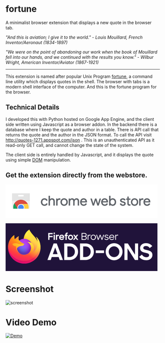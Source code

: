 # fortune

A minimalist browser extension that displays a new quote in the browser tab.

_"And this is aviation; I give it to the world."_  - _Louis Mouillard, French Inventor/Aeronaut (1834-1897)_

_"We were on the point of abandoning our work when the book of Mouillard fell into our hands, and we continued with the results you know."_ - _Wilbur Wright, American Inventor/Aviator (1867-1921)_

---- 

This extension is named after popular Unix Program [fortune](https://en.wikipedia.org/wiki/Fortune_(Unix)), a command line utility which displays quotes in the shell.  The browser with tabs is a modern shell interface of the computer. And this is the fortune program for the browser.

## Technical Details

I developed this with Python hosted on Google App Engine, and the client side written using Javascript as a browser addon. In the backend there is a database where I keep the quote and author in a table. There is API call that returns the quote and the author in the JSON format. To call the API visit http://quotes-1271.appspot.com/json . This is an unauthenticated API as it read-only GET call, and cannot change the state of the system.

The client side is entirely handled by Javascript, and it displays the quote using simple [DOM](https://en.wikipedia.org/wiki/Document_Object_Model) manipulation.

## Get the extension directly from the webstore.

[![Google Chrome Extension](assets/promotional/chrome-web-store.png)](https://chromewebstore.google.com/detail/fortune/kmcoofcbagjmlfbkoopfohngcnfnaakb)

[![Firefox Addons](assets/promotional/firefox-addon.png)](https://addons.mozilla.org/en-US/firefox/addon/fortune-browser-extension/)


# Screenshot

![screenshot](https://i.imgur.com/qLlqW7t.png)

# Video Demo

[![Demo](http://img.youtube.com/vi/3S8b3eROxUY/0.jpg)](http://www.youtube.com/watch?v=3S8b3eROxUY "Demo")